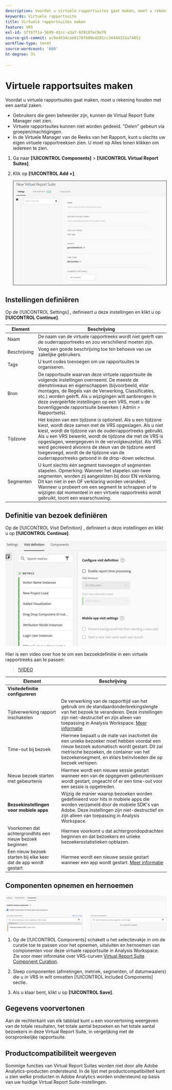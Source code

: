 ```yaml
---
description: Voordat u virtuele rapportsuites gaat maken, moet u rekening houden met een aantal zaken.
keywords: Virtuele rapportsuite
title: Virtuele rapportsuites maken
feature: VRS
exl-id: 5ff6ff1a-5b99-41cc-a3a7-928197ec9ef9
source-git-commit: ac9e4934cee0178fb00e4201cc3444d333a74052
workflow-type: tm+mt
source-wordcount: '660'
ht-degree: 3%

---
```


# Virtuele rapportsuites maken

Voordat u virtuele rapportsuites gaat maken, moet u rekening houden met een aantal zaken.

* Gebruikers die geen beheerder zijn, kunnen de Virtual Report Suite Manager niet zien.
* Virtuele rapportsuites kunnen niet worden gedeeld. &quot;Delen&quot; gebeurt via groepen/machtigingen.
* In de Virtuele Manager van de Reeks van het Rapport, kunt u slechts uw eigen virtuele rapportreeksen zien. U moet op Alles tonen klikken om iedereen te zien.

1. Ga naar **[!UICONTROL Components]** > **[!UICONTROL Virtual Report Suites]**.
1. Klik op **[!UICONTROL Add +]**.

   ![](assets/new_vrs.png)

## Instellingen definiëren

Op de [!UICONTROL Settings] , definieert u deze instellingen en klikt u op **[!UICONTROL Continue]**.

| Element | Beschrijving |
| --- |--- |
| Naam | De naam van de virtuele rapportreeks wordt niet geërft van de ouderrapportreeks en zou verschillend moeten zijn. |
| Beschrijving | Voeg een goede beschrijving toe ten behoeve van uw zakelijke gebruikers. |
| Tags | U kunt codes toevoegen om uw rapportsuites te organiseren. |
| Bron | De rapportsuite waarvan deze virtuele rapportsuite de volgende instellingen overneemt. De meeste de dienstniveaus en eigenschappen (bijvoorbeeld, eVar montages, de Regels van de Verwerking, Classificaties, etc.) worden geërft. Als u wijzigingen wilt aanbrengen in deze overgeërfde instellingen op een VRS, moet u de bovenliggende rapportsuite bewerken ( Admin > Rapportsets). |
| Tijdzone | Het kiezen van een tijdzone is optioneel. Als u een tijdzone kiest, wordt deze samen met de VRS opgeslagen. Als u niet kiest, wordt de tijdzone van de ouderrapportreeks gebruikt.  Als u een VRS bewerkt, wordt de tijdzone die met de VRS is opgeslagen, weergegeven in de vervolgkeuzelijst. Als VRS werd gecreeerd alvorens de steun van de tijdzone werd toegevoegd, wordt de de tijdzone van de ouderrapportreeks getoond in de drop-down selecteur. |
| Segmenten | U kunt slechts één segment toevoegen of segmenten stapelen.   Opmerking: Wanneer het stapelen van twee segmenten, worden zij aangesloten bij door EN verklaring. Dit kan niet in een OF verklaring worden veranderd. Wanneer u probeert om een segment te schrappen of te wijzigen dat momenteel in een virtuele rapportreeks wordt gebruikt, toont een waarschuwing. |

## Definitie van bezoek definiëren

Op de [!UICONTROL Visit Definition] , definieert u deze instellingen en klikt u op **[!UICONTROL Continue]**.

![](assets/visit-definition.png)

Hier is een video over hoe te om een bezoekdefinitie in een virtuele rapportreeks aan te passen:

>[!VIDEO](https://video.tv.adobe.com/v/23545/?quality=12)

| Element | Beschrijving |
| --- |--- |
| **Visitedefinitie configureren** |  |
| Tijdverwerking rapport inschakelen | De verwerking van de rapporttijd van het gebruik om de standaardonderbrekingslengte van het bezoek te veranderen. Deze instellingen zijn niet-destructief en zijn alleen van toepassing in Analysis Workspace. [Meer informatie](/help/components/vrs/vrs-report-time-processing.md) |
| Time-out bij bezoek | Hiermee bepaalt u de mate van inactiviteit die een unieke bezoeker moet hebben voordat een nieuw bezoek automatisch wordt gestart. Dit zal metrische bezoeken, de container van het bezoekensegment, en eVars beïnvloeden die op bezoek verlopen. |
| Nieuw bezoek starten met gebeurtenis | Hiermee wordt een nieuwe sessie gestart wanneer een van de opgegeven gebeurtenissen wordt gestart, ongeacht of er een time-out voor een sessie is opgetreden. |
| **Bezoekinstellingen voor mobiele apps** | Wijzig de manier waarop bezoeken worden gedefinieerd voor hits in mobiele apps die worden verzameld door de mobiele SDK&#39;s van Adobe. Deze instellingen zijn niet-destructief en zijn alleen van toepassing in Analysis Workspace. |
| Voorkomen dat achtergrondhits een nieuw bezoek beginnen | Hiermee voorkomt u dat achtergrondopdrachten beginnen en dat bezoekers en unieke bezoekersstatistieken opblazen. |
| Een nieuw bezoek starten bij elke keer dat de app wordt gestart | Hiermee wordt een nieuwe sessie gestart wanneer een app wordt gestart. [Meer informatie](/help/components/vrs/vrs-mobile-visit-processing.md) |

## Componenten opnemen en hernoemen

![](assets/components.png)

1. Op de [!UICONTROL Components] schakelt u het selectievakje in om de curatie toe te passen voor het opnemen, uitsluiten en hernoemen van componenten voor deze virtuele rapportsuite in Analysis Workspace.
Zie voor meer informatie over VRS-curven [Virtual Report Suite Component Curation](https://experienceleague.adobe.com/docs/analytics/components/virtual-report-suites/vrs-components.html#virtual-report-suites).

1. Sleep componenten (afmetingen, metriek, segmenten, of datumwaaiers) die u in VRS in wilt omvatten [!UICONTROL Included Components] sectie.

1. Als u klaar bent, klikt u op **[!UICONTROL Save]**.

## Gegevens voorvertonen

Aan de rechterkant van elk tabblad kunt u een voorvertoning weergeven van de totale resultaten, het totale aantal bezoeken en het totale aantal bezoekers in deze Virtual Report Suite, in vergelijking met de oorspronkelijke rapportsuite.

## Productcompatibiliteit weergeven

Sommige functies van Virtual Report Suites worden niet door alle Adobe Analytics-producten ondersteund. In de lijst met productcompatibiliteit kunt u zien welke producten in Adobe Analytics worden ondersteund op basis van uw huidige Virtual Report Suite-instellingen.
